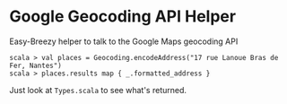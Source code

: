 Google Geocoding API Helper
===========================

Easy-Breezy helper to talk to the Google Maps geocoding API

    scala > val places = Geocoding.encodeAddress("17 rue Lanoue Bras de Fer, Nantes")
    scala > places.results map { _.formatted_address }

Just look at `Types.scala` to see what's returned.

